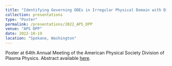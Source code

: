 ```yaml
---
title: "Identifying Governing ODEs in Irregular Physical Domain with Diffusion"
collection: presentations
type: "Poster"
permalink: /presentations/2022_APS_DPP
venue: "APS DPP"
date: 2022-10-19
location: "Spokane, Washington"
---
```


Poster at 64th Annual Meeting of the American Physical Society Division of Plasma Physics. Abstract available [here](https://meetings.aps.org/Meeting/DPP22/Session/NP11.69).
